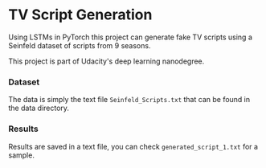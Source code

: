 # TV Script Generation

Using LSTMs in PyTorch this project can generate fake TV scripts using a Seinfeld dataset of scripts from 9 seasons.

This project is part of Udacity's deep learning nanodegree.

### Dataset
The data is simply the text file `Seinfeld_Scripts.txt` that can be found in the data directory.

### Results
Results are saved in a text file, you can check `generated_script_1.txt` for a sample.
